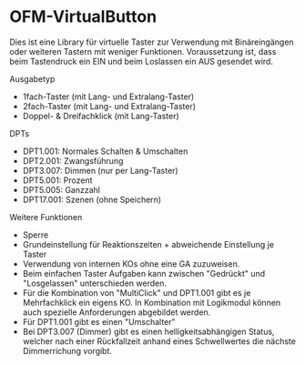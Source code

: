 # OFM-VirtualButton

Dies ist eine Library für virtuelle Taster zur Verwendung mit Binäreingängen oder weiteren Tastern mit weniger Funktionen. Voraussetzung ist, dass beim Tastendruck ein EIN und beim Loslassen ein AUS gesendet wird.

Ausgabetyp
- 1fach-Taster (mit Lang- und Extralang-Taster)
- 2fach-Taster (mit Lang- und Extralang-Taster)
- Doppel- & Dreifachklick (mit Lang-Taster)

DPTs
- DPT1.001: Normales Schalten & Umschalten
- DPT2.001: Zwangsführung
- DPT3.007: Dimmen (nur per Lang-Taster)
- DPT5.001: Prozent
- DPT5.005: Ganzzahl
- DPT17.001: Szenen (ohne Speichern)
  
Weitere Funktionen
- Sperre
- Grundeinstellung für Reaktionszeiten + abweichende Einstellung je Taster
- Verwendung von internen KOs ohne eine GA zuzuweisen.
- Beim einfachen Taster Aufgaben kann zwischen "Gedrückt" und "Losgelassen" unterschieden werden.
- Für die Kombination von "MultiClick" und DPT1.001 gibt es je Mehrfachklick ein eigens KO. In Kombination mit Logikmodul können auch spezielle Anforderungen abgebildet werden.
- Für DPT1.001 gibt es einen "Umschalter"
- Bei DPT3.007 (Dimmer) gibt es einen helligkeitsabhängigen Status, welcher nach einer Rückfallzeit anhand eines Schwellwertes die nächste Dimmerrichung vorgibt.


